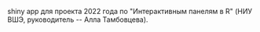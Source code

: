 shiny app для проекта 2022 года по "Интерактивным панелям в R" (НИУ ВШЭ, руководитель -- Алла Тамбовцева).
